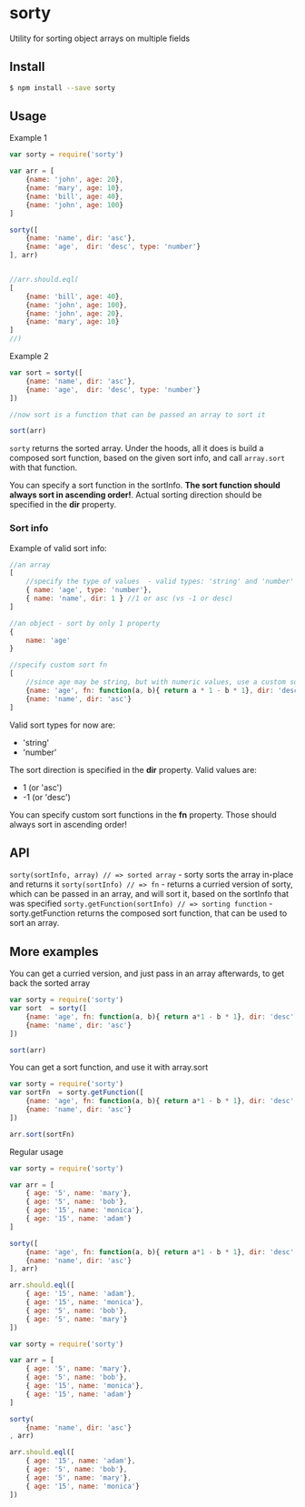 sorty
=====

Utility for sorting object arrays on multiple fields

## Install

```sh
$ npm install --save sorty
```

## Usage

Example 1
```js
var sorty = require('sorty')

var arr = [
    {name: 'john', age: 20},
    {name: 'mary', age: 10},
    {name: 'bill', age: 40},
    {name: 'john', age: 100}
]

sorty([
    {name: 'name', dir: 'asc'},
    {name: 'age',  dir: 'desc', type: 'number'}
], arr)


//arr.should.eql(
[
    {name: 'bill', age: 40},
    {name: 'john', age: 100},
    {name: 'john', age: 20},
    {name: 'mary', age: 10}
]
//)
```

Example 2
```js
var sort = sorty([
    {name: 'name', dir: 'asc'},
    {name: 'age',  dir: 'desc', type: 'number'}
])

//now sort is a function that can be passed an array to sort it

sort(arr)
```

`sorty` returns the sorted array. Under the hoods, all it does is build a composed sort function, based on the given sort info, and call `array.sort` with that function.

You can specify a sort function in the sortInfo. **The sort function should always sort in ascending order!**. Actual sorting direction should be specified in the **dir** property.

### Sort info
Example of valid sort info:

```js
//an array
[
    //specify the type of values  - valid types: 'string' and 'number'
    { name: 'age', type: 'number'},
    { name: 'name', dir: 1 } //1 or asc (vs -1 or desc)
]

//an object - sort by only 1 property
{
    name: 'age'
}

//specify custom sort fn
[
    //since age may be string, but with numeric values, use a custom sort fn
    {name: 'age', fn: function(a, b){ return a * 1 - b * 1}, dir: 'desc' },
    {name: 'name', dir: 'asc'}
]
```

Valid sort types for now are:

 * 'string'
 * 'number'

The sort direction is specified in the **dir** property. Valid values are:

 * 1 (or 'asc')
 * -1 (or 'desc')

You can specify custom sort functions in the **fn** property. Those should always sort in ascending order!

## API

`sorty(sortInfo, array) // => sorted array` - sorty sorts the array in-place and returns it
`sorty(sortInfo) // => fn` - returns a curried version of sorty, which can be passed in an array, and will sort it, based on the sortInfo that was specified
`sorty.getFunction(sortInfo) // => sorting function` - sorty.getFunction returns the composed sort function, that can be used to sort an array.

## More examples


You can get a curried version, and just pass in an array afterwards, to get back the sorted array
```js
var sorty = require('sorty')
var sort  = sorty([
    {name: 'age', fn: function(a, b){ return a*1 - b * 1}, dir: 'desc' },
    {name: 'name', dir: 'asc'}
])

sort(arr)
```

You can get a sort function, and use it with array.sort
```js
var sorty = require('sorty')
var sortFn  = sorty.getFunction([
    {name: 'age', fn: function(a, b){ return a*1 - b * 1}, dir: 'desc' },
    {name: 'name', dir: 'asc'}
])

arr.sort(sortFn)
```

Regular usage
```js
var sorty = require('sorty')

var arr = [
    { age: '5', name: 'mary'},
    { age: '5', name: 'bob'},
    { age: '15', name: 'monica'},
    { age: '15', name: 'adam'}
]

sorty([
    {name: 'age', fn: function(a, b){ return a*1 - b * 1}, dir: 'desc' },
    {name: 'name', dir: 'asc'}
], arr)

arr.should.eql([
    { age: '15', name: 'adam'},
    { age: '15', name: 'monica'},
    { age: '5', name: 'bob'},
    { age: '5', name: 'mary'}
])
```

```js
var sorty = require('sorty')

var arr = [
    { age: '5', name: 'mary'},
    { age: '5', name: 'bob'},
    { age: '15', name: 'monica'},
    { age: '15', name: 'adam'}
]

sorty(
    {name: 'name', dir: 'asc'}
, arr)

arr.should.eql([
    { age: '15', name: 'adam'},
    { age: '5', name: 'bob'},
    { age: '5', name: 'mary'},
    { age: '15', name: 'monica'}
])
```

